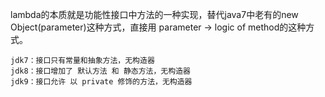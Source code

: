 lambda的本质就是功能性接口中方法的一种实现，替代java7中老有的new Object(parameter)这种方式，直接用 parameter -> logic of method的这种方式。

    jdk7：接口只有常量和抽象方法，无构造器
    jdk8：接口增加了 默认方法 和 静态方法，无构造器
    jdk9：接口允许 以 private 修饰的方法，无构造器